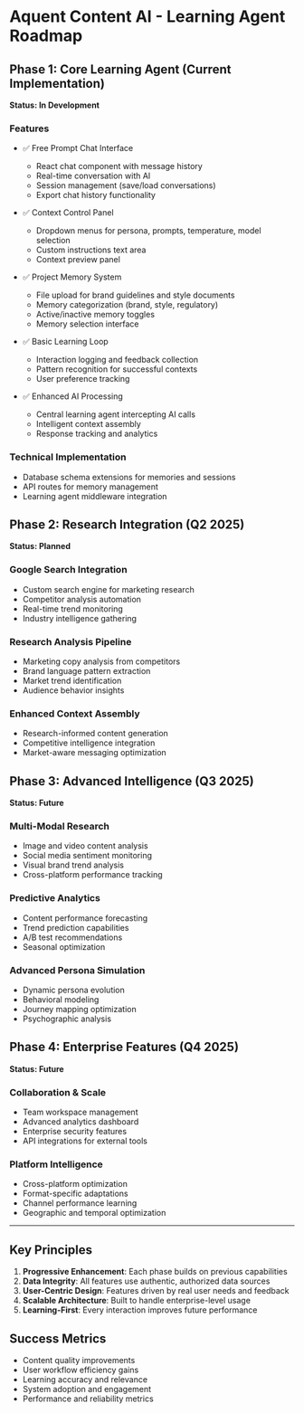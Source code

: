 # Aquent Content AI - Learning Agent Roadmap

## Phase 1: Core Learning Agent (Current Implementation)
**Status: In Development**

### Features
- ✅ Free Prompt Chat Interface
  - React chat component with message history
  - Real-time conversation with AI
  - Session management (save/load conversations)
  - Export chat history functionality

- ✅ Context Control Panel
  - Dropdown menus for persona, prompts, temperature, model selection
  - Custom instructions text area
  - Context preview panel

- ✅ Project Memory System
  - File upload for brand guidelines and style documents
  - Memory categorization (brand, style, regulatory)
  - Active/inactive memory toggles
  - Memory selection interface

- ✅ Basic Learning Loop
  - Interaction logging and feedback collection
  - Pattern recognition for successful contexts
  - User preference tracking

- ✅ Enhanced AI Processing
  - Central learning agent intercepting AI calls
  - Intelligent context assembly
  - Response tracking and analytics

### Technical Implementation
- Database schema extensions for memories and sessions
- API routes for memory management
- Learning agent middleware integration

## Phase 2: Research Integration (Q2 2025)
**Status: Planned**

### Google Search Integration
- Custom search engine for marketing research
- Competitor analysis automation
- Real-time trend monitoring
- Industry intelligence gathering

### Research Analysis Pipeline
- Marketing copy analysis from competitors
- Brand language pattern extraction
- Market trend identification
- Audience behavior insights

### Enhanced Context Assembly
- Research-informed content generation
- Competitive intelligence integration
- Market-aware messaging optimization

## Phase 3: Advanced Intelligence (Q3 2025)
**Status: Future**

### Multi-Modal Research
- Image and video content analysis
- Social media sentiment monitoring
- Visual brand trend analysis
- Cross-platform performance tracking

### Predictive Analytics
- Content performance forecasting
- Trend prediction capabilities
- A/B test recommendations
- Seasonal optimization

### Advanced Persona Simulation
- Dynamic persona evolution
- Behavioral modeling
- Journey mapping optimization
- Psychographic analysis

## Phase 4: Enterprise Features (Q4 2025)
**Status: Future**

### Collaboration & Scale
- Team workspace management
- Advanced analytics dashboard
- Enterprise security features
- API integrations for external tools

### Platform Intelligence
- Cross-platform optimization
- Format-specific adaptations
- Channel performance learning
- Geographic and temporal optimization

---

## Key Principles
1. **Progressive Enhancement**: Each phase builds on previous capabilities
2. **Data Integrity**: All features use authentic, authorized data sources
3. **User-Centric Design**: Features driven by real user needs and feedback
4. **Scalable Architecture**: Built to handle enterprise-level usage
5. **Learning-First**: Every interaction improves future performance

## Success Metrics
- Content quality improvements
- User workflow efficiency gains
- Learning accuracy and relevance
- System adoption and engagement
- Performance and reliability metrics